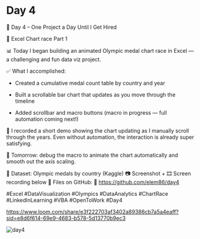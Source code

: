 # Day 4

🎯 Day 4 – One Project a Day Until I Get Hired

🧩 Excel Chart race Part 1

📊 Today I began building an animated Olympic medal chart race in Excel — a challenging and fun data viz project.

✅ What I accomplished:

 - Created a cumulative medal count table by country and year

 - Built a scrollable bar chart that updates as you move through the timeline

 - Added scrollbar and macro buttons (macro in progress — full automation coming next!)

🎥 I recorded a short demo showing the chart updating as I manually scroll through the years. Even without automation, the interaction is already super satisfying.

🔧 Tomorrow: debug the macro to animate the chart automatically and smooth out the axis scaling.

📁 Dataset: Olympic medals by country (Kaggle)
📷 Screenshot + 🎞️ Screen recording below
📂 Files on GitHub:
🔗 https://github.com/elem86/day4

#Excel #DataVisualization #Olympics #DataAnalytics #ChartRace #LinkedInLearning #VBA #OpenToWork #Day4

https://www.loom.com/share/e3f222703af3402a89386cb7a5a4eaff?sid=e8d6f614-69e9-4683-b578-5d13770b9ec3

![day4](https://github.com/user-attachments/assets/e7a90ec2-55b7-48bd-82e2-7e3c1ea44f0f)
